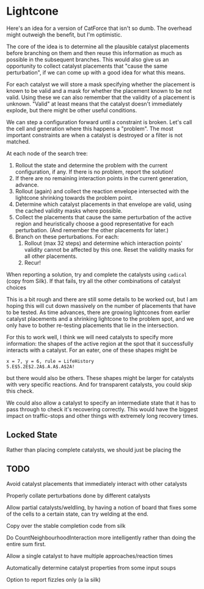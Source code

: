 Lightcone
=========

Here's an idea for a version of CatForce that isn't so dumb. The
overhead might outweigh the benefit, but I'm optimistic.

The core of the idea is to determine all the plausible catalyst
placements before branching on them and then reuse this information as
much as possible in the subsequent branches. This would also give us
an opportunity to collect catalyst placements that "cause the same
perturbation", if we can come up with a good idea for what this means.

For each catalyst we will store a mask specifying whether the
placement is known to be valid and a mask for whether the placement
known to be not valid. Using these we can also remember that the
validity of a placement is unknown. "Valid" at least means that the
catalyst doesn't immediately explode, but there might be other useful
conditions.

We can step a configuration forward until a constraint is broken.
Let's call the cell and generation where this happens a "problem". The
most important constraints are when a catalyst is destroyed or a
filter is not matched.

At each node of the search tree:
1. Rollout the state and determine the problem with the current
   configuration, if any. If there is no problem, report the solution!
2. If there are no remaining interaction points in the current
   generation, advance.
2. Rollout (again) and collect the reaction envelope intersected
   with the lightcone shrinking towards the problem point. 
3. Determine which catalyst placements in that envelope are valid,
   using the cached validity masks where possible.
4. Collect the placements that cause the same perturbation of the
   active region and heuristically choose a good representative for
   each perturbation. (And remember the other placements for later.)
5. Branch on these perturbations. For each:
    1. Rollout (max 32 steps) and determine which interaction
       points' validity cannot be affected by this one. Reset the
       validity masks for all other placements.
    2. Recur!

When reporting a solution, try and complete the catalysts using
`cadical` (copy from Silk). If that fails, try all the other
combinations of catalyst choices

This is a bit rough and there are still some details to be worked out,
but I am hoping this will cut down massively on the number of
placements that have to be tested. As time advances, there are growing
lightcones from earlier catalyst placements and a shrinking lightcone
to the problem spot, and we only have to bother re-testing placements
that lie in the intersection.

For this to work well, I think we will need catalysts to specify more
information: the shapes of the active region at the spot that it
successfully interacts with a catalyst. For an eater, one of these
shapes might be

```
x = 7, y = 6, rule = LifeHistory
5.E$5.2E$2.2A$.A.A$.A$2A!
```

but there would also be others. These shapes might be larger for
catalysts with very specific reactions. And for transparent catalysts,
you could skip this check.

We could also allow a catalyst to specify an intermediate state that
it has to pass through to check it's recovering correctly. This would
have the biggest impact on traffic-stops and other things with
extremely long recovery times.

## Locked State

Rather than placing complete catalysts, we should just be placing the 

## TODO

Avoid catalyst placements that immediately interact with other catalysts

Properly collate perturbations done by different catalysts
    
Allow partial catalysts/weldling, by having a notion of board that fixes some of the cells to a certain state, can try welding at the end.

Copy over the stable completion code from silk

Do CountNeighbourhoodInteraction more intelligently rather than doing
the entire sum first.

Allow a single catalyst to have multiple approaches/reaction times

Automatically determine catalyst properties from some input soups

Option to report fizzles only (a la silk)

